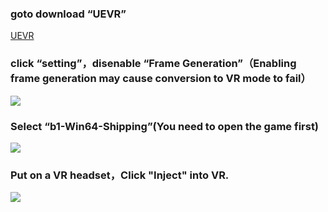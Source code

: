 

### goto download “UEVR”
[UEVR](https://github.com/praydog/UEVR/releases)

### click “setting”，disenable “Frame Generation”（Enabling frame generation may cause conversion to VR mode to fail）

![](https://static.truegear.cn/BlackMythWuKong/img4.png)

### Select “b1-Win64-Shipping”(You need to open the game first)

![](https://static.truegear.cn/BlackMythWuKong/img2.png)

### Put on a VR headset，Click "Inject" into VR.

![](https://static.truegear.cn/BlackMythWuKong/img3.png)
